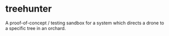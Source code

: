 # treehunter
A proof-of-concept / testing sandbox for a system which directs a drone to a specific tree in an orchard.
